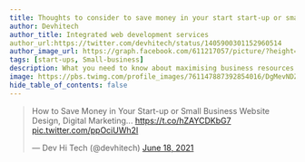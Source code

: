 ```yaml
---
title: Thoughts to consider to save money in your start start-up or small Business.
author: Devhitech
author_title: Integrated web development services
author_url:https://twitter.com/devhitech/status/1405900301152960514
author_image_url: https://graph.facebook.com/611217057/picture/?height=200&width=200
tags: [start-ups, Small-business]
description: What you need to know about maximising business resources.
image: https://pbs.twimg.com/profile_images/761147887392854016/DgMevNDZ_400x400.jpg
hide_table_of_contents: false
---
```

<blockquote class="twitter-tweet"><p lang="en" dir="ltr">How to Save Money in Your Start-up or Small Business Website Design, Digital Marketing... <a href="https://t.co/hZAYCDKbG7">https://t.co/hZAYCDKbG7</a> <a href="https://t.co/ppOciUWh2I">pic.twitter.com/ppOciUWh2I</a></p>&mdash; Dev Hi Tech (@devhitech) <a href="https://twitter.com/devhitech/status/1405900301152960514?ref_src=twsrc%5Etfw">June 18, 2021</a></blockquote> <script async src="https://platform.twitter.com/widgets.js" charset="utf-8"></script>
